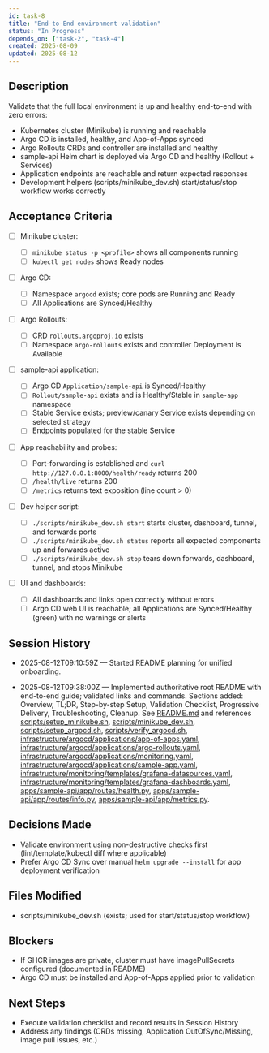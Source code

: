 ```yaml
---
id: task-8
title: "End-to-End environment validation"
status: "In Progress"
depends_on: ["task-2", "task-4"]
created: 2025-08-09
updated: 2025-08-12
---
```


## Description

Validate that the full local environment is up and healthy end-to-end with zero errors:

- Kubernetes cluster (Minikube) is running and reachable
- Argo CD is installed, healthy, and App-of-Apps synced
- Argo Rollouts CRDs and controller are installed and healthy
- sample-api Helm chart is deployed via Argo CD and healthy (Rollout + Services)
- Application endpoints are reachable and return expected responses
- Development helpers (scripts/minikube_dev.sh) start/status/stop workflow works correctly

## Acceptance Criteria

- [ ] Minikube cluster:
  - [ ] `minikube status -p <profile>` shows all components running
  - [ ] `kubectl get nodes` shows Ready nodes
- [ ] Argo CD:
  - [ ] Namespace `argocd` exists; core pods are Running and Ready
  - [ ] All Applications are Synced/Healthy
- [ ] Argo Rollouts:
  - [ ] CRD `rollouts.argoproj.io` exists
  - [ ] Namespace `argo-rollouts` exists and controller Deployment is Available
- [ ] sample-api application:
  - [ ] Argo CD `Application/sample-api` is Synced/Healthy
  - [ ] `Rollout/sample-api` exists and is Healthy/Stable in `sample-app` namespace
  - [ ] Stable Service exists; preview/canary Service exists depending on selected strategy
  - [ ] Endpoints populated for the stable Service
- [ ] App reachability and probes:
  - [ ] Port-forwarding is established and `curl http://127.0.0.1:8000/health/ready` returns 200
  - [ ] `/health/live` returns 200
  - [ ] `/metrics` returns text exposition (line count > 0)
- [ ] Dev helper script:

  - [ ] `./scripts/minikube_dev.sh start` starts cluster, dashboard, tunnel, and forwards ports
  - [ ] `./scripts/minikube_dev.sh status` reports all expected components up and forwards active
  - [ ] `./scripts/minikube_dev.sh stop` tears down forwards, dashboard, tunnel, and stops Minikube

- [ ] UI and dashboards:
  - [ ] All dashboards and links open correctly without errors
  - [ ] Argo CD web UI is reachable; all Applications are Synced/Healthy (green) with no warnings or alerts

## Session History

- 2025-08-12T09:10:59Z — Started README planning for unified onboarding.

- 2025-08-12T09:38:00Z — Implemented authoritative root README with end-to-end guide; validated links and commands. Sections added: Overview, TL;DR, Step-by-step Setup, Validation Checklist, Progressive Delivery, Troubleshooting, Cleanup. See [README.md](README.md) and references [scripts/setup_minikube.sh](scripts/setup_minikube.sh), [scripts/minikube_dev.sh](scripts/minikube_dev.sh), [scripts/setup_argocd.sh](scripts/setup_argocd.sh), [scripts/verify_argocd.sh](scripts/verify_argocd.sh), [infrastructure/argocd/applications/app-of-apps.yaml](infrastructure/argocd/applications/app-of-apps.yaml), [infrastructure/argocd/applications/argo-rollouts.yaml](infrastructure/argocd/applications/argo-rollouts.yaml), [infrastructure/argocd/applications/monitoring.yaml](infrastructure/argocd/applications/monitoring.yaml), [infrastructure/argocd/applications/sample-app.yaml](infrastructure/argocd/applications/sample-app.yaml), [infrastructure/monitoring/templates/grafana-datasources.yaml](infrastructure/monitoring/templates/grafana-datasources.yaml), [infrastructure/monitoring/templates/grafana-dashboards.yaml](infrastructure/monitoring/templates/grafana-dashboards.yaml), [apps/sample-api/app/routes/health.py](apps/sample-api/app/routes/health.py), [apps/sample-api/app/routes/info.py](apps/sample-api/app/routes/info.py), [apps/sample-api/app/metrics.py](apps/sample-api/app/metrics.py).
<!-- Update with timestamps and outcomes of validation runs -->

## Decisions Made

- Validate environment using non-destructive checks first (lint/template/kubectl diff where applicable)
- Prefer Argo CD Sync over manual `helm upgrade --install` for app deployment verification

## Files Modified

- scripts/minikube_dev.sh (exists; used for start/status/stop workflow)

## Blockers

- If GHCR images are private, cluster must have imagePullSecrets configured (documented in README)
- Argo CD must be installed and App-of-Apps applied prior to validation

## Next Steps

- Execute validation checklist and record results in Session History
- Address any findings (CRDs missing, Application OutOfSync/Missing, image pull issues, etc.)
